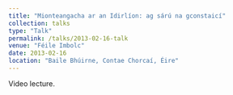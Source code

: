 ```yaml
---
title: "Mionteangacha ar an Idirlíon: ag sárú na gconstaicí"
collection: talks
type: "Talk"
permalink: /talks/2013-02-16-talk
venue: "Féile Imbolc"
date: 2013-02-16
location: "Baile Bhúirne, Contae Chorcaí, Éire"
---
```


Video lecture.
